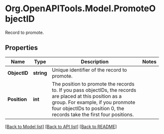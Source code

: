 # Org.OpenAPITools.Model.PromoteObjectID
Record to promote.

## Properties

Name | Type | Description | Notes
------------ | ------------- | ------------- | -------------
**ObjectID** | **string** | Unique identifier of the record to promote. | 
**Position** | **int** | The position to promote the records to. If you pass objectIDs, the records are placed at this position as a group. For example, if you pronmote four objectIDs to position 0, the records take the first four positions. | 

[[Back to Model list]](../README.md#documentation-for-models) [[Back to API list]](../README.md#documentation-for-api-endpoints) [[Back to README]](../README.md)

